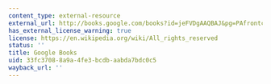 ```yaml
---
content_type: external-resource
external_url: http://books.google.com/books?id=jeFVDgAAQBAJ&pg=PAfrontcover
has_external_license_warning: true
license: https://en.wikipedia.org/wiki/All_rights_reserved
status: ''
title: Google Books
uid: 33fc3708-8a9a-4fe3-bcdb-aabda7bdc0c5
wayback_url: ''
---
```

